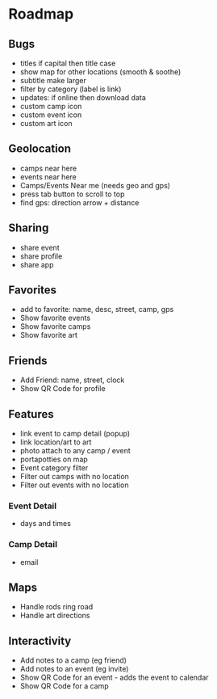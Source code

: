 # Roadmap

## Bugs
- titles if capital then title case
- show map for other locations (smooth & soothe)
- subtitle make larger
- filter by category (label is link)
- updates: if online then download data
- custom camp icon
- custom event icon
- custom art icon

## Geolocation
- camps near here
- events near here
- Camps/Events Near me (needs geo and gps)
- press tab button to scroll to top
- find gps: direction arrow + distance

## Sharing
- share event
- share profile
- share app

## Favorites
- add to favorite: name, desc, street, camp, gps
- Show favorite events
- Show favorite camps
- Show favorite art

## Friends
- Add Friend: name, street, clock
- Show QR Code for profile

## Features
- link event to camp detail (popup)
- link location/art to art
- photo attach to any camp / event
- portapotties on map
- Event category filter
- Filter out camps with no location
- Filter out events with no location

### Event Detail
- days and times

### Camp Detail
- email

## Maps
- Handle rods ring road
- Handle art directions

## Interactivity
- Add notes to a camp (eg friend)
- Add notes to an event (eg invite)
- Show QR Code for an event - adds the event to calendar
- Show QR Code for a camp
